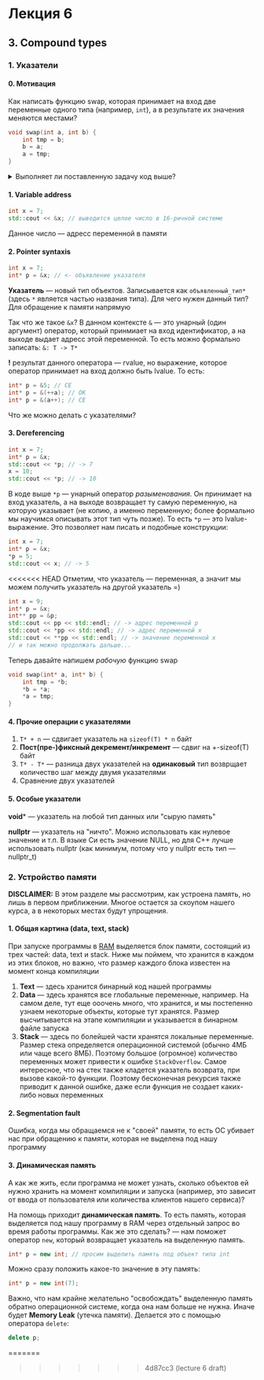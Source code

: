 # Лекция 6

## 3. Compound types

### 1. Указатели

#### 0. Мотивация

Как написать функцию swap, которая принимает на вход две переменные одного типа (например, `int`), а в результате их значения меняются местами?

```C++
void swap(int a, int b) {
    int tmp = b;
    b = a;
    a = tmp;
}
```

<details>
<summary>Выполняет ли поставленную задачу код выше?</summary>
Нет, потому что a и b — копии переданных переменных

То есть нам нужно каким-то образом передавать первоначальные переменные
</details>

#### 1. Variable address

```C++
int x = 7;
std::cout << &x; // выводится целое число в 16-ричной системе 
```

Данное число — адресс переменной в памяти

#### 2. Pointer syntaxis

```C++
int x = 7;
int* p = &x; // <- объявление указателя
```

**Указатель** — новый тип объектов. Записывается как `объявленный_тип*` (здесь `*` является частью названия типа). Для чего нужен данный тип? Для обращение к памяти напрямую

Так что же такое `&x`? В данном контексте `&` — это унарный (один аргумент) оператор, который принмиает на вход идентификатор, а на выходе выдает адресс этой переменной. То есть можно формально записать: `&: T -> T*`

**!** результат данного оператора — rvalue, но выражение, которое оператор принимает на вход должно быть lvalue. То есть:

```C++
int* p = &5; // CE
int* p = &(++a); // OK
int* p = &(a++); // CE
```

Что же можно делать с указателями? 

#### 3. Dereferencing

```C++
int x = 7;
int* p = &x;
std::cout << *p; // -> 7
x = 10;
std::cout << *p; // -> 10
```

В коде выше `*p` — унарный оператор *разыменования*. Он принимает на вход указатель, а на выходе возвращает ту самую переменную, на которую указывает (не копию, а именно переменную; более формально мы научимся описывать этот тип чуть позже). То есть `*p` — это lvalue-выражение. Это позволяет нам писать и подобные конструкции:

```C++
int x = 7;
int* p = &x;
*p = 5;
std::cout << x; // -> 5
```

<<<<<<< HEAD
Отметим, что указатель — переменная, а значит мы можем получить указатель на другой указатель =)

```C++
int x = 9;
int* p = &x;
int** pp = &p;
std::cout << pp << std::endl; // -> адрес переменной p
std::cout << *pp << std::endl; // -> адрес переменной х
std::cout << **pp << std::endl; // -> значение переменной x 
// и так можно продолжать дальше...
```

Теперь давайте напишем *рабочую* функцию swap

```C++
void swap(int* a, int* b) {
    int tmp = *b;
    *b = *a;
    *a = tmp;
}
```

#### 4. Прочие операции с указателями

1. `T* + n` — сдвигает указатель на `sizeof(T) * n` байт
1. **Пост(пре-)фиксный декремент/инкремент** — сдвиг на +-sizeof(T) байт 
1. `T* - T*` — разница двух указателей на **одинаковый** тип возврщает количество шаг между двумя указателями
1. Сравнение двух указателей

#### 5. Особые указатели

**void*** — указатель на любой тип данных или "сырую память"

**nullptr** — указатель на "ничто". Можно использовать как нулевое значение и т.п. В языке Си есть значение NULL, но для С++ лучше использовать nullptr (как минимум, потому что у nullptr есть тип — nullptr_t)

### 2. Устройство памяти

**DISCLAIMER:** В этом разделе мы рассмотрим, как устроена память, но лишь в первом приближении. Многое остается за скоупом нашего курса, а в некоторых местах будут упрощения. 

#### 1. Общая картина (data, text, stack)

При запуске программы в [RAM](https://en.wikipedia.org/wiki/Random-access_memory) выделяется блок памяти, состоящий из трех частей: data, text и stack. Ниже мы поймем, что хранится в каждом из этих блоков, но важно, что размер каждого блока известен на момент конца компиляции

1. **Text** — здесь хранится бинарный код нашей программы
1. **Data** — здесь хранятся все глобальные переменные, например. На самом деле, тут еще ооочень много, что хранится, и мы постепенно узнаем некоторые объекты, которые тут хранятся. Размер высчитывается на этапе компиляции и указывается в бинарном файле запуска
1. **Stack** — здесь по болейшей части хранятся локальные переменные. Размер стека определяется операционной системой (обычно 4МБ или чаще всего 8МБ). Поэтому большое (огромное) количество переменных может привести к ошибке `StackOverflow`. Самое интересное, что на стек также кладется указатель возврата, при вызове какой-то функции. Поэтому бесконечная рекурсия также приводит к данной ошибке, даже если функция не создает каких-либо новых переменных

#### 2. Segmentation fault

Ошибка, когда мы обращаемся не к "своей" памяти, то есть ОС убивает нас при обращению к памяти, которая не выделена под нашу программу

#### 3. Динамическая память

А как же жить, если программа не может узнать, сколько объектов ей нужно хранить на момент компиляции и запуска (например, это зависит от ввода от пользователя или количества клиентов нашего сервиса)?

На помощь приходит **динамическая память**. То есть память, которая выделяется под нашу программу в RAM через отдельный запрос во время работы программы. Как же это сделать? — нам поможет оператор `new`, который возвращает указатель на выделенную память.

```C++
int* p = new int; // просим выделить память под объект типа int
```

Можно сразу положить какое-то значение в эту память:

```C++
int* p = new int(7);
```

Важно, что нам крайне желательно "освобождать" выделенную память обратно операционной системе, когда она нам больше не нужна. Иначе будет **Memory Leak** (утечка памяти). Делается это с помощью оператора `delete`:

```C++
delete p;
```
=======

>>>>>>> 4d87cc3 (lecture 6 draft)
